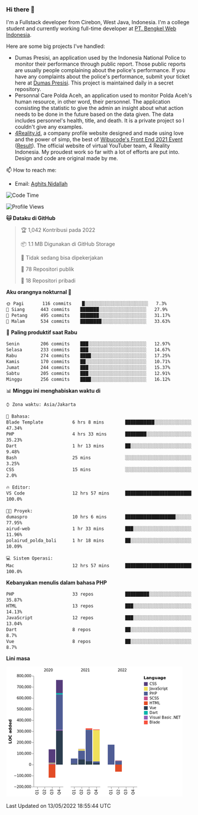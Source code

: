 ### Hi there 👋
I'm a Fullstack developer from Cirebon, West Java, Indonesia. I'm a college student and currently working full-time developer at [PT. Bengkel Web Indonesia](https://github.com/PT-Bengkel-Web-Indonesia).

Here are some big projects I've handled:
- Dumas Presisi, an application used by the Indonesia National Police to monitor their performance through public report. Those public reports are usually people complaining about the police's performance. If you have any complaints about the police's performance, submit your ticket here at [Dumas Presisi](https://dumaspresisi.polri.go.id/dumaspro). This project is maintained daily in a secret repository.
- Personnal Care Polda Aceh, an application used to monitor Polda Aceh's human resource, in other word, their personnel. The application consisting the statistic to give the admin an insight about what action needs to be done in the future based on the data given. The data includes personnel's health, title, and death. It is a private project so I couldn't give any examples.
- [4Reality.id](https://4reality.id), a company profile website designed and made using love and the power of simp, the best of [Wibucode's Front End 2021 Event](https://github.com/wibucode02/submision-event-frontend-2021) ([Result](https://github.com/wibucode02/top-5-pemenang-event-front-end-wibucode-2021)). The official website of virtual YouTuber team, 4 Reality Indonesia. My proudest work so far with a lot of efforts are put into. Design and code are original made by me.

📫 How to reach me:
- Email: [Aghits Nidallah](mailto:yourlovelydev@gmail.com)

<!--START_SECTION:waka-->
![Code Time](http://img.shields.io/badge/Code%20Time-0%20secs-blue)

![Profile Views](http://img.shields.io/badge/Profil%20dilihat-2-blue)

**🐱 Dataku di GitHub** 

> 🏆 1,042 Kontribusi pada 2022
 > 
> 📦 1.1 MB Digunakan di GitHub Storage 
 > 
> 🚫 Tidak sedang bisa dipekerjakan
 > 
> 📜 78 Repositori publik 
 > 
> 🔑 18 Repositori pribadi  
 > 
**Aku orangnya nokturnal 🦉** 

```text
🌞 Pagi       116 commits    █░░░░░░░░░░░░░░░░░░░░░░░░   7.3% 
🌆 Siang      443 commits    ███████░░░░░░░░░░░░░░░░░░   27.9% 
🌃 Petang     495 commits    ███████░░░░░░░░░░░░░░░░░░   31.17% 
🌙 Malam      534 commits    ████████░░░░░░░░░░░░░░░░░   33.63%

```
📅 **Paling produktif saat Rabu** 

```text
Senin        206 commits    ███░░░░░░░░░░░░░░░░░░░░░░   12.97% 
Selasa       233 commits    ███░░░░░░░░░░░░░░░░░░░░░░   14.67% 
Rabu         274 commits    ████░░░░░░░░░░░░░░░░░░░░░   17.25% 
Kamis        170 commits    ██░░░░░░░░░░░░░░░░░░░░░░░   10.71% 
Jumat        244 commits    ███░░░░░░░░░░░░░░░░░░░░░░   15.37% 
Sabtu        205 commits    ███░░░░░░░░░░░░░░░░░░░░░░   12.91% 
Minggu       256 commits    ████░░░░░░░░░░░░░░░░░░░░░   16.12%

```


📊 **Minggu ini menghabiskan waktu di** 

```text
⌚︎ Zona waktu: Asia/Jakarta

💬 Bahasa: 
Blade Template           6 hrs 8 mins        ███████████░░░░░░░░░░░░░░   47.34% 
PHP                      4 hrs 33 mins       ████████░░░░░░░░░░░░░░░░░   35.23% 
Dart                     1 hr 13 mins        ██░░░░░░░░░░░░░░░░░░░░░░░   9.48% 
Bash                     25 mins             ░░░░░░░░░░░░░░░░░░░░░░░░░   3.25% 
CSS                      15 mins             ░░░░░░░░░░░░░░░░░░░░░░░░░   2.0%

🔥 Editor: 
VS Code                  12 hrs 57 mins      █████████████████████████   100.0%

🐱‍💻 Proyek: 
dumaspro                 10 hrs 6 mins       ███████████████████░░░░░░   77.95% 
airud-web                1 hr 33 mins        ███░░░░░░░░░░░░░░░░░░░░░░   11.96% 
polairud_polda_bali      1 hr 18 mins        ██░░░░░░░░░░░░░░░░░░░░░░░   10.09%

💻 Sistem Operasi: 
Mac                      12 hrs 57 mins      █████████████████████████   100.0%

```

**Kebanyakan menulis dalam bahasa PHP** 

```text
PHP                      33 repos            █████████░░░░░░░░░░░░░░░░   35.87% 
HTML                     13 repos            ███░░░░░░░░░░░░░░░░░░░░░░   14.13% 
JavaScript               12 repos            ███░░░░░░░░░░░░░░░░░░░░░░   13.04% 
Dart                     8 repos             ██░░░░░░░░░░░░░░░░░░░░░░░   8.7% 
Vue                      8 repos             ██░░░░░░░░░░░░░░░░░░░░░░░   8.7%

```


**Lini masa**

![Chart not found](https://raw.githubusercontent.com/NikarashiHatsu/NikarashiHatsu/master/charts/bar_graph.png) 


 Last Updated on 13/05/2022 18:55:44 UTC
<!--END_SECTION:waka-->
